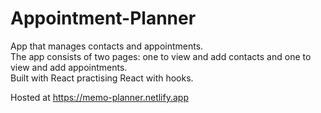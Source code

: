 # Appointment-Planner
App that manages contacts and appointments. <br />
The app consists of two pages: one to view and add contacts and one to view and add appointments.<br />
Built with React practising React with hooks.<br />

Hosted at https://memo-planner.netlify.app
